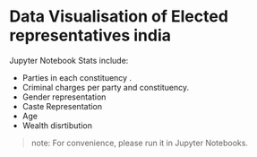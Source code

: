 # Data Visualisation of Elected representatives india
Jupyter Notebook
 Stats include:
 - Parties in each constituency .
 - Criminal charges per party and constituency.
 - Gender representation
 - Caste Representation
 - Age
 - Wealth disrtibution
 
 > note: For convenience, please run it in Jupyter Notebooks.
